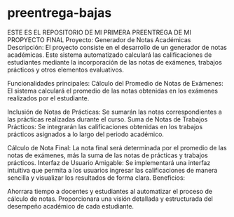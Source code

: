 # preentrega-bajas
ESTE ES EL REPOSITORIO DE MI PRIMERA PREENTREGA DE MI PROPYECTO FINAL
Proyecto: Generador de Notas Académicas
Descripción:
El proyecto consiste en el desarrollo de un generador de notas académicas. Este sistema automatizado calculará las calificaciones de estudiantes mediante la incorporación de las notas de exámenes, trabajos prácticos y otros elementos evaluativos.

Funcionalidades principales:
Cálculo del Promedio de Notas de Exámenes: El sistema calculará el promedio de las notas obtenidas en los exámenes realizados por el estudiante.

Inclusión de Notas de Prácticas: 
Se sumarán las notas correspondientes a las prácticas realizadas durante el curso.
Suma de Notas de Trabajos Prácticos: Se integrarán las calificaciones obtenidas en los trabajos prácticos asignados a lo largo del periodo académico.

Cálculo de Nota Final: La nota final será determinada por el promedio de las notas de exámenes, más la suma de las notas de prácticas y trabajos prácticos.
Interfaz de Usuario Amigable: Se implementará una interfaz intuitiva que permita a los usuarios ingresar las calificaciones de manera sencilla y visualizar los resultados de forma clara.
Beneficios:

Ahorrara tiempo a docentes y estudiantes al automatizar el proceso de cálculo de notas.
Proporcionara una visión detallada y estructurada del desempeño académico de cada estudiante.
